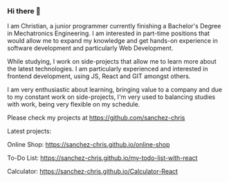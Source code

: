 ### Hi there 👋

I am Christian, a junior programmer currently finishing a Bachelor's Degree in Mechatronics Engineering. I am interested in part-time positions that would allow me to expand my knowledge and get hands-on experience in software development and particularly Web Development.

While studying, I work on side-projects that allow me to learn more about the latest technologies. I am particularly experienced and interested in frontend development, using JS, React and GIT amongst others.

I am very enthusiastic about learning, bringing value to a company and due to my constant work on side-projects, I'm very used to balancing studies with work, being very flexible on my schedule.

Please check my projects at https://github.com/sanchez-chris

Latest projects:

Online Shop: https://sanchez-chris.github.io/online-shop

To-Do List: https://sanchez-chris.github.io/my-todo-list-with-react

Calculator: https://sanchez-chris.github.io/Calculator-React
